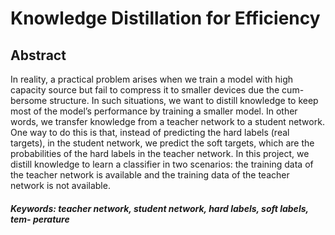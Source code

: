 # Knowledge Distillation for Efficiency


## Abstract
In reality, a practical problem arises when we train a model with high capacity source but fail to compress it to smaller devices due the cum- bersome structure. In such situations, we want to distill knowledge to keep most of the model’s performance by training a smaller model. In other words, we transfer knowledge from a teacher network to a student network. One way to do this is that, instead of predicting the hard labels (real targets), in the student network, we predict the soft targets, which are the probabilities of the hard labels in the teacher network. In this project, we distill knowledge to learn a classifier in two scenarios: the training data of the teacher network is available and the training data of the teacher network is not available.

##### Keywords: teacher network, student network, hard labels, soft labels, tem- perature
